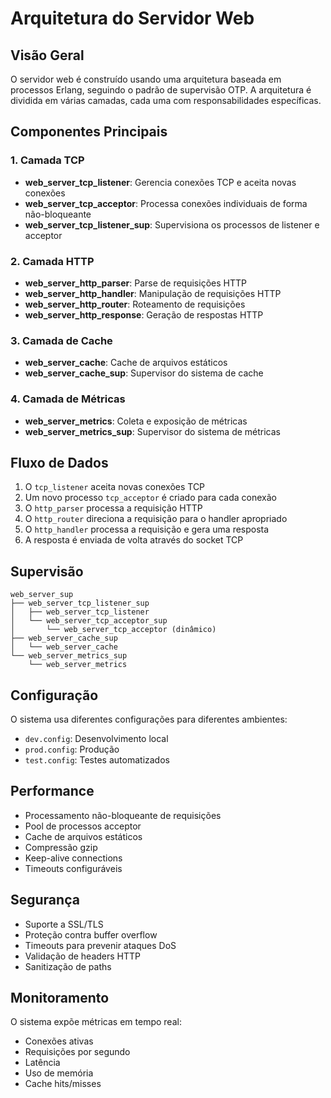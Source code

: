 # Arquitetura do Servidor Web

## Visão Geral

O servidor web é construído usando uma arquitetura baseada em processos Erlang, seguindo o padrão de supervisão OTP. A arquitetura é dividida em várias camadas, cada uma com responsabilidades específicas.

## Componentes Principais

### 1. Camada TCP
- **web_server_tcp_listener**: Gerencia conexões TCP e aceita novas conexões
- **web_server_tcp_acceptor**: Processa conexões individuais de forma não-bloqueante
- **web_server_tcp_listener_sup**: Supervisiona os processos de listener e acceptor

### 2. Camada HTTP
- **web_server_http_parser**: Parse de requisições HTTP
- **web_server_http_handler**: Manipulação de requisições HTTP
- **web_server_http_router**: Roteamento de requisições
- **web_server_http_response**: Geração de respostas HTTP

### 3. Camada de Cache
- **web_server_cache**: Cache de arquivos estáticos
- **web_server_cache_sup**: Supervisor do sistema de cache

### 4. Camada de Métricas
- **web_server_metrics**: Coleta e exposição de métricas
- **web_server_metrics_sup**: Supervisor do sistema de métricas

## Fluxo de Dados

1. O `tcp_listener` aceita novas conexões TCP
2. Um novo processo `tcp_acceptor` é criado para cada conexão
3. O `http_parser` processa a requisição HTTP
4. O `http_router` direciona a requisição para o handler apropriado
5. O `http_handler` processa a requisição e gera uma resposta
6. A resposta é enviada de volta através do socket TCP

## Supervisão

```
web_server_sup
├── web_server_tcp_listener_sup
│   ├── web_server_tcp_listener
│   └── web_server_tcp_acceptor_sup
│       └── web_server_tcp_acceptor (dinâmico)
├── web_server_cache_sup
│   └── web_server_cache
└── web_server_metrics_sup
    └── web_server_metrics
```

## Configuração

O sistema usa diferentes configurações para diferentes ambientes:
- `dev.config`: Desenvolvimento local
- `prod.config`: Produção
- `test.config`: Testes automatizados

## Performance

- Processamento não-bloqueante de requisições
- Pool de processos acceptor
- Cache de arquivos estáticos
- Compressão gzip
- Keep-alive connections
- Timeouts configuráveis

## Segurança

- Suporte a SSL/TLS
- Proteção contra buffer overflow
- Timeouts para prevenir ataques DoS
- Validação de headers HTTP
- Sanitização de paths

## Monitoramento

O sistema expõe métricas em tempo real:
- Conexões ativas
- Requisições por segundo
- Latência
- Uso de memória
- Cache hits/misses 
